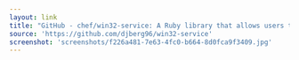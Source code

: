```yaml
---
layout: link
title: "GitHub - chef/win32-service: A Ruby library that allows users to inspect, control or create services on MS Windows"
source: 'https://github.com/djberg96/win32-service'
screenshot: 'screenshots/f226a481-7e63-4fc0-b664-8d0fca9f3409.jpg'
---
```


